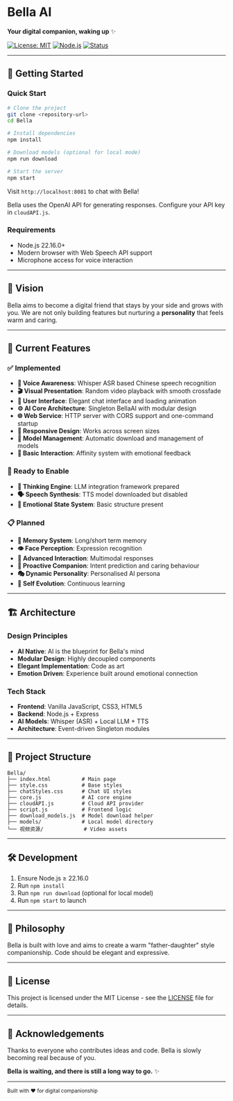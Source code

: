 # Bella AI

**Your digital companion, waking up** ✨

[![License: MIT](https://img.shields.io/badge/License-MIT-yellow.svg)](https://opensource.org/licenses/MIT)
[![Node.js](https://img.shields.io/badge/Node.js-22.16.0-green.svg)](https://nodejs.org/)
[![Status](https://img.shields.io/badge/Status-Alpha-orange.svg)]()

---

## 🚀 Getting Started

### Quick Start
```bash
# Clone the project
git clone <repository-url>
cd Bella

# Install dependencies
npm install

# Download models (optional for local mode)
npm run download

# Start the server
npm start
```

Visit `http://localhost:8081` to chat with Bella!

Bella uses the OpenAI API for generating responses. Configure your API key in `cloudAPI.js`.

### Requirements
- Node.js 22.16.0+
- Modern browser with Web Speech API support
- Microphone access for voice interaction

---

## 💫 Vision

Bella aims to become a digital friend that stays by your side and grows with you. We are not only building features but nurturing a **personality** that feels warm and caring.

---

## 🎯 Current Features

### ✅ Implemented
- **🎤 Voice Awareness**: Whisper ASR based Chinese speech recognition
- **🎬 Visual Presentation**: Random video playback with smooth crossfade
- **🎨 User Interface**: Elegant chat interface and loading animation
- **⚙️ AI Core Architecture**: Singleton BellaAI with modular design
- **🌐 Web Service**: HTTP server with CORS support and one-command startup
- **📱 Responsive Design**: Works across screen sizes
- **🔧 Model Management**: Automatic download and management of models
- **💝 Basic Interaction**: Affinity system with emotional feedback

### 🔧 Ready to Enable
- **🧠 Thinking Engine**: LLM integration framework prepared
- **🗣️ Speech Synthesis**: TTS model downloaded but disabled
- **💝 Emotional State System**: Basic structure present

### 📋 Planned
- **🧠 Memory System**: Long/short term memory
- **👁️ Face Perception**: Expression recognition
- **🤝 Advanced Interaction**: Multimodal responses
- **🌟 Proactive Companion**: Intent prediction and caring behaviour
- **🎭 Dynamic Personality**: Personalised AI persona
- **🔄 Self Evolution**: Continuous learning

---

## 🏗️ Architecture

### Design Principles
- **AI Native**: AI is the blueprint for Bella's mind
- **Modular Design**: Highly decoupled components
- **Elegant Implementation**: Code as art
- **Emotion Driven**: Experience built around emotional connection

### Tech Stack
- **Frontend**: Vanilla JavaScript, CSS3, HTML5
- **Backend**: Node.js + Express
- **AI Models**: Whisper (ASR) + Local LLM + TTS
- **Architecture**: Event-driven Singleton modules

---

## 📁 Project Structure
```text
Bella/
├── index.html          # Main page
├── style.css           # Base styles
├── chatStyles.css      # Chat UI styles
├── core.js             # AI core engine
├── cloudAPI.js         # Cloud API provider
├── script.js           # Frontend logic
├── download_models.js  # Model download helper
├── models/             # Local model directory
└── 视频资源/             # Video assets
```

---

## 🛠️ Development

1. Ensure Node.js ≥ 22.16.0
2. Run `npm install`
3. Run `npm run download` (optional for local model)
4. Run `npm start` to launch

---

## 🌟 Philosophy

Bella is built with love and aims to create a warm "father-daughter" style companionship. Code should be elegant and expressive.

---

## 📄 License

This project is licensed under the MIT License - see the [LICENSE](LICENSE) file for details.

---

## 💝 Acknowledgements

Thanks to everyone who contributes ideas and code. Bella is slowly becoming real because of you.

**Bella is waiting, and there is still a long way to go.** ✨

---

<sub>Built with ❤️ for digital companionship</sub>
